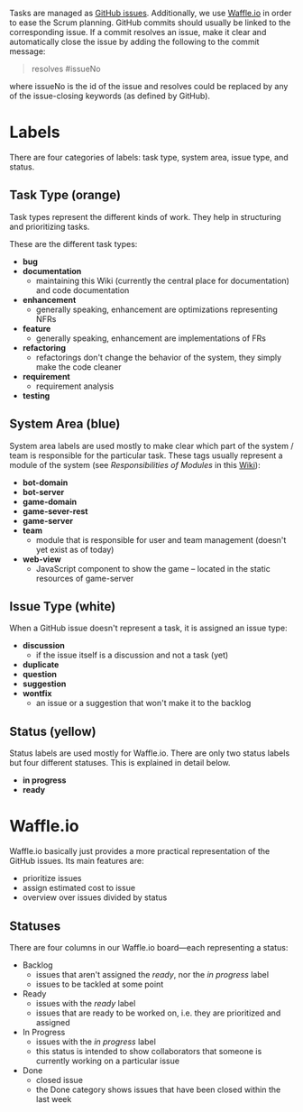 Tasks are managed as [GitHub issues](https://github.com/Zuehlke/HouseOfCards/issues). Additionally, we use [Waffle.io](https://waffle.io/Zuehlke/HouseOfCards) in order to ease the Scrum planning.
GitHub commits should usually be linked to the corresponding issue. If a commit resolves an issue, make it clear and automatically close the issue by adding the following to the commit message:
> resolves #issueNo

where issueNo is the id of the issue and resolves could be replaced by any of the issue-closing keywords (as defined by GitHub).

# Labels
There are four categories of labels: task type, system area, issue type, and status.

## Task Type (orange)
Task types represent the different kinds of work. They help in structuring and prioritizing tasks.

These are the different task types:
* **bug**
* **documentation**
  * maintaining this Wiki (currently the central place for documentation) and code documentation
* **enhancement**
  * generally speaking, enhancement are optimizations representing NFRs
* **feature**
  * generally speaking, enhancement are implementations of FRs
* **refactoring**
  * refactorings don't change the behavior of the system, they simply make the code cleaner
* **requirement**
  * requirement analysis
* **testing**

## System Area (blue)
System area labels are used mostly to make clear which part of the system / team is responsible for the particular task.
These tags usually represent a module of the system (see _Responsibilities of Modules_ in this [Wiki](https://github.com/Zuehlke/HouseOfCards/wiki)):
* **bot-domain**
* **bot-server**
* **game-domain**
* **game-sever-rest**
* **game-server**
* **team**
  * module that is responsible for user and team management (doesn't yet exist as of today)
* **web-view**
  * JavaScript component to show the game – located in the static resources of game-server

## Issue Type (white)
When a GitHub issue doesn't represent a task, it is assigned an issue type:
* **discussion**
  * if the issue itself is a discussion and not a task (yet)
* **duplicate**
* **question**
* **suggestion**
* **wontfix**
  * an issue or a suggestion that won't make it to the backlog

## Status (yellow)
Status labels are used mostly for Waffle.io.
There are only two status labels but four different statuses. This is explained in detail below.
* **in progress**
* **ready**

# Waffle.io
Waffle.io basically just provides a more practical representation of the GitHub issues.
Its main features are:
* prioritize issues
* assign estimated cost to issue
* overview over issues divided by status

## Statuses
There are four columns in our Waffle.io board—each representing a status:
* Backlog
  * issues that aren't assigned the _ready_, nor the _in progress_ label
  * issues to be tackled at some point
* Ready
  * issues with the _ready_ label
  * issues that are ready to be worked on, i.e. they are prioritized and assigned
* In Progress
  * issues with the _in progress_ label
  * this status is intended to show collaborators that someone is currently working on a particular issue
* Done
  * closed issue
  * the Done category shows issues that have been closed within the last week
